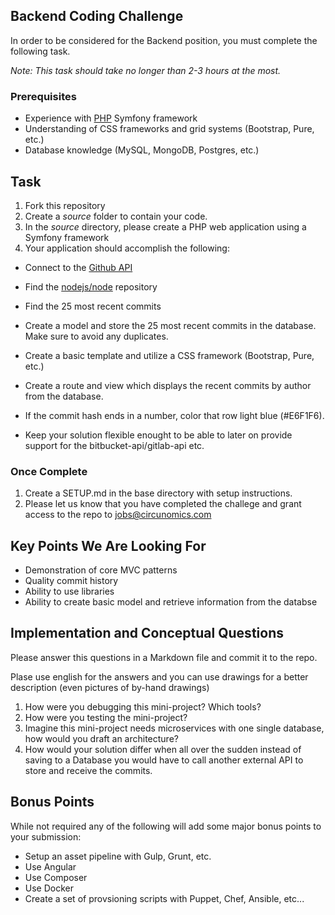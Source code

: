 ## Backend Coding Challenge 

In order to be considered for the Backend position, you must complete the following task. 

*Note: This task should take no longer than 2-3 hours at the most.*

### Prerequisites

- Experience with [PHP](http://www.php.net) Symfony framework
- Understanding of CSS frameworks and grid systems (Bootstrap, Pure, etc.)
- Database knowledge (MySQL, MongoDB, Postgres, etc.)

## Task

1. Fork this repository
2. Create a *source* folder to contain your code. 
3. In the *source* directory, please create a PHP web application using a Symfony framework
4. Your application should accomplish the following:

* Connect to the [Github API](http://developer.github.com/)

* Find the [nodejs/node](https://github.com/nodejs/node) repository

* Find the 25 most recent commits

* Create a model and store the 25 most recent commits in the database. Make sure to avoid any duplicates.

* Create a basic template and utilize a CSS framework (Bootstrap, Pure, etc.)

* Create a route and view which displays the recent commits by author from the database. 

* If the commit hash ends in a number, color that row light blue (#E6F1F6).

* Keep your solution flexible enought to be able to later on provide support for the bitbucket-api/gitlab-api etc.

  
### Once Complete
1. Create a SETUP.md in the base directory with setup instructions.
2. Please let us know that you have completed the challege and grant access to the repo to jobs@circunomics.com

## Key Points We Are Looking For
* Demonstration of core MVC patterns
* Quality commit history
* Ability to use libraries
* Ability to create basic model and retrieve information from the databse
 
## Implementation and Conceptual Questions

Please answer this questions in a Markdown file and commit it to the repo.

Plase use english for the answers and you can use drawings for a better description (even pictures of by-hand drawings) 

1. How were you debugging this mini-project? Which tools?
2. How were you testing the mini-project?
3. Imagine this mini-project needs microservices with one single database, how would you draft an architecture? 
4. How would your solution differ when all over the sudden instead of saving to a Database you would have to call another external API to store and receive the commits.

## Bonus Points
While not required any of the following will add some major bonus points to your submission:

* Setup an asset pipeline with Gulp, Grunt, etc.
* Use Angular
* Use Composer
* Use Docker
* Create a set of provsioning scripts with Puppet, Chef, Ansible, etc...
